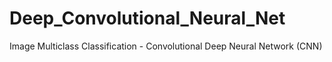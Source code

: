 # Deep_Convolutional_Neural_Net
Image Multiclass Classification - Convolutional Deep Neural Network (CNN) 
